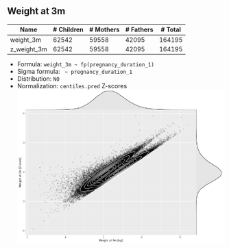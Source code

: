 ## Weight at 3m

| Name | # Children | # Mothers | # Fathers | # Total |
| ---- | ---------- | --------- | --------- | ------- |
| weight_3m | 62542 | 59558 | 42095 | 164195 |
| z_weight_3m | 62542 | 59558 | 42095 | 164195 |

- Formula: `weight_3m ~ fp(pregnancy_duration_1)`
- Sigma formula: ` ~ pregnancy_duration_1`
- Distribution: `NO`
- Normalization: `centiles.pred` Z-scores
![](plots/z_weight_3m_vs_weight_3m_child.png)


